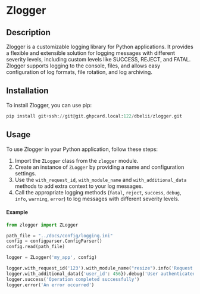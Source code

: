 # Zlogger

## Description
Zlogger is a  customizable logging library for Python applications. It provides a flexible and extensible solution for logging messages with different severity levels, including custom levels like SUCCESS, REJECT, and FATAL. Zlogger supports logging to the console, files, and allows easy configuration of log formats, file rotation, and log archiving.

## Installation
To install Zlogger, you can use pip:
```python
pip install git+ssh://git@git.ghpcard.local:122/dbelii/zlogger.git
```
## Usage
To use Zlogger in your Python application, follow these steps:

1. Import the `ZLogger` class from the `zlogger` module.
2. Create an instance of `ZLogger` by providing a name and configuration settings.
3. Use the `with_request_id`, `with_module_name` and `with_additional_data` methods to add extra context to your log messages.
4. Call the appropriate logging methods (`fatal`, `reject`, `success`, `debug`, `info`, `warning`, `error`) to log messages with different severity levels.

#### Example

```python
from zlogger import ZLogger

path_file = "../docs/config/logging.ini"
config = configparser.ConfigParser()
config.read(path_file)

logger = ZLogger('my_app', config)

logger.with_request_id('123').with_module_name("resize").info('Request processing started')
logger.with_additional_data({'user_id': 456}).debug('User authenticated')
logger.success('Operation completed successfully')
logger.error('An error occurred')
```
